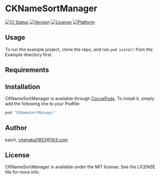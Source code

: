 # CKNameSortManager

[![CI Status](http://img.shields.io/travis/kaich/CKNameSortManager.svg?style=flat)](https://travis-ci.org/kaich/CKNameSortManager)
[![Version](https://img.shields.io/cocoapods/v/CKNameSortManager.svg?style=flat)](http://cocoapods.org/pods/CKNameSortManager)
[![License](https://img.shields.io/cocoapods/l/CKNameSortManager.svg?style=flat)](http://cocoapods.org/pods/CKNameSortManager)
[![Platform](https://img.shields.io/cocoapods/p/CKNameSortManager.svg?style=flat)](http://cocoapods.org/pods/CKNameSortManager)

## Usage

To run the example project, clone the repo, and run `pod install` from the Example directory first.

## Requirements

## Installation

CKNameSortManager is available through [CocoaPods](http://cocoapods.org). To install
it, simply add the following line to your Podfile:

```ruby
pod "CKNameSortManager"
```

## Author

kaich, chengkai1853@163.com

## License

CKNameSortManager is available under the MIT license. See the LICENSE file for more info.
